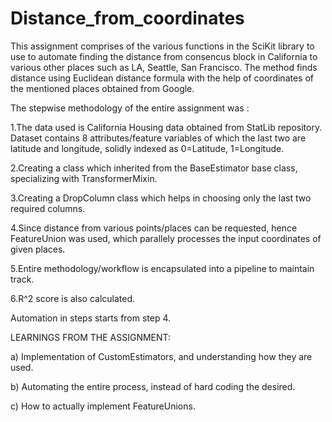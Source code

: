 # Distance_from_coordinates

This assignment comprises of the various functions in the SciKit library to use to automate finding the distance 
from consencus block in California to various other places such as LA, Seattle, San Francisco. The method finds 
distance using Euclidean distance formula with the help of coordinates of the mentioned places obtained from Google.

The stepwise methodology of the entire assignment was :

1.The data used is California Housing data obtained from StatLib repository. Dataset contains 8 attributes/feature variables
  of which the last two are latitude and longitude, solidly indexed as 0=Latitude, 1=Longitude.

2.Creating a class which inherited from the BaseEstimator base class, specializing with TransformerMixin.

3.Creating a DropColumn class which helps in choosing only the last two required columns.

4.Since distance from various points/places can be requested, hence FeatureUnion was used, which parallely processes the input 
  coordinates of given places.

5.Entire methodology/workflow is encapsulated into a pipeline to maintain track.

6.R^2 score is also calculated.

Automation in steps starts from step 4.

LEARNINGS FROM THE ASSIGNMENT:

a) Implementation of CustomEstimators, and understanding how they are used.

b) Automating the entire process, instead of hard coding the desired.

c) How to actually implement FeatureUnions.
